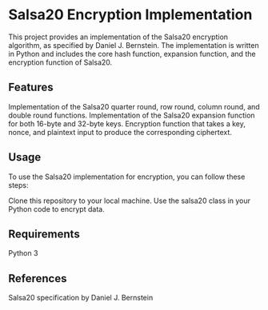 # Salsa20 Encryption Implementation
This project provides an implementation of the Salsa20 encryption algorithm, as specified by Daniel J. Bernstein. The implementation is written in Python and includes the core hash function, expansion function, and the encryption function of Salsa20.

## Features
Implementation of the Salsa20 quarter round, row round, column round, and double round functions.
Implementation of the Salsa20 expansion function for both 16-byte and 32-byte keys.
Encryption function that takes a key, nonce, and plaintext input to produce the corresponding ciphertext.

## Usage
To use the Salsa20 implementation for encryption, you can follow these steps:

Clone this repository to your local machine.
Use the salsa20 class in your Python code to encrypt data.

## Requirements
Python 3

## References
Salsa20 specification by Daniel J. Bernstein
